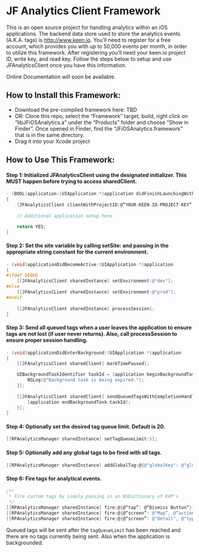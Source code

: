 JF Analytics Client Framework
=============================

This is an open source project for handling analytics within an iOS applications. The backend data store used to store the analytics events (A.K.A. tags) is http://www.keen.io. You’ll need to register for a free account, which provides you with up to 50,000 events per month, in order to utilize this framework. After registering you’ll need your keen.io project ID, write key, and read key. Follow the steps below to setup and use JFAnalyticsClient once you have this information.

Online Documentation will soon be available.

How to Install this Framework:
----------------------------

- Download the pre-compiled framework here: TBD
- OR: Clone this repo, select the “Framework” target, build, right click on “libJFiOSAnalytics.a” under the “Products” folder and choose “Show in Finder”. Once opened in Finder, find the “JFiOSAnalytics.framework” that is in the same directory.
- Drag it into your Xcode project

How to Use This Framework:
--------------------------

#### Step 1: Initialized JFAnalyticsClient using the designated initializer. This MUST happen before trying to access sharedClient.
```objective-c
- (BOOL)application:(UIApplication *)application didFinishLaunchingWithOptions:(NSDictionary *)launchOptions
{
    [JFAnalyticsClient clientWithProjectID:@“YOUR-KEEN.IO-PROJECT-KEY” writeKey:@“YOUR-KEEN.IO-WRITE-KEY” readKey:@“”YOUR-KEEN.IO-READ-KEY];
    
    // Additional application setup here

    return YES;
}
```

#### Step 2: Set the site variable by calling setSite: and passing in the appropriate string constant for the current environment.

```objective-c
- (void)applicationDidBecomeActive:(UIApplication *)application
{
#ifdef DEBUG
    [[JFAnalyticsClient sharedInstance] setEnvironment:@"dev"];
#else
    [[JFAnalyticsCLient sharedInstance] setEnvironment:@"prod"];
#endif
    
    [[JFAnalyticsClient sharedInstance] processSession];
}
```

#### Step 3: Send all queued tags when a user leaves the application to ensure tags are not lost (if user never returns). Also, call processSession to ensure proper session handling.
```objective-c
- (void)applicationDidEnterBackground:(UIApplication *)application
{
    [[JFAnalyticsClient sharedClient] markTimePaused];

    UIBackgroundTaskIdentifier taskId = [application beginBackgroundTaskWithExpirationHandler:^(void) {
        NSLog(@"Background task is being expired.");
    }];
    
    [[JFAnalyticsClient sharedClient] sendQueuedTagsWithCompletionHandler:^(void) {
        [application endBackgroundTask:taskId];
    }];
}
```

#### Step 4: Optionally set the desired tag queue limit. Default is 20.

```objective-c
[[RPAnalyticsManager sharedInstance] setTagQueueLimit:5];
```

#### Step 5: Optionally add any global tags to be fired with all tags.

```objective-c
[[RPAnalyticsManager sharedInstance] addGlobalTag:@{@"globalKey": @"globalValue"}];
```

#### Step 6: Fire tags for analytical events.

```objective-c
/**
 * Fire custom tags by simply passing in an NSDictionary of KVP's
 */
[[RPAnalyticsManager sharedInstance] fire:@{@“tap”: @“Dismiss Button“}];
[[RPAnalyticsManager sharedInstance] fire:@{@“screen”: @"Map”, @“action”: @“search”}];
[[RPAnalyticsManager sharedInstance] fire:@{@“screen”: @"Detail", @"type": @"pageview"}];
```

Queued tags will be sent after the `tagQueueLimit` has been reached and there are no tags currently being sent. Also when the application is backgrounded.
